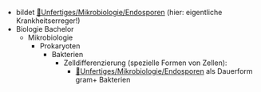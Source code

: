 - bildet [📂Unfertiges/Mikrobiologie/Endosporen](%F0%9F%93%82Unfertiges/Mikrobiologie/Endosporen.md) (hier: eigentliche Krankheitserreger!)
- Biologie Bachelor
	- Mikrobiologie
		- Prokaryoten
			- Bakterien
				- Zelldifferenzierung (spezielle Formen von Zellen):
					- [📂Unfertiges/Mikrobiologie/Endosporen](%F0%9F%93%82Unfertiges/Mikrobiologie/Endosporen.md) als Dauerform gram+ Bakterien